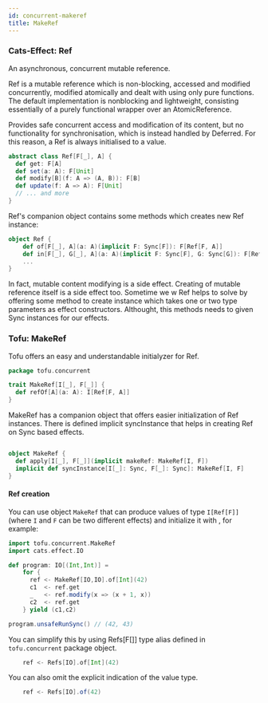 ```yaml
---
id: concurrent-makeref
title: MakeRef
---
```


### Cats-Effect: Ref

An asynchronous, concurrent mutable reference.

Ref is a mutable reference which is non-blocking, accessed and modified concurrently, modified atomically and dealt with using only pure functions. The default implementation is nonblocking and lightweight, consisting essentially of a purely functional wrapper over an AtomicReference.

Provides safe concurrent access and modification of its content, but no functionality for synchronisation, which is instead handled by Deferred.
For this reason, a Ref is always initialised to a value.

```scala mdoc
abstract class Ref[F[_], A] {
  def get: F[A]
  def set(a: A): F[Unit]
  def modify[B](f: A => (A, B)): F[B]
  def update(f: A => A): F[Unit]
  // ... and more
}
```

Ref's companion object contains some methods which creates new Ref instance:

```scala mdoc
object Ref {
    def of[F[_], A](a: A)(implicit F: Sync[F]): F[Ref[F, A]]
    def in[F[_], G[_], A](a: A)(implicit F: Sync[F], G: Sync[G]): F[Ref[G, A]]
    ...
}
```

In fact, mutable content modifying is a side effect. Creating of mutable reference itself is a side effect too. Sometime we w
Ref helps to solve by offering some method to create instance which takes one or two type parameters as effect constructors.
Althought, this methods needs to given Sync instances for our effects. 

### Tofu: MakeRef

Tofu offers an easy and understandable initialyzer for Ref.  

```scala mdoc
package tofu.concurrent

trait MakeRef[I[_], F[_]] {
  def refOf[A](a: A): I[Ref[F, A]]
}
```

MakeRef has a companion object that offers easier initialization of Ref instances.
There is defined implicit syncInstance that helps in creating Ref on Sync based effects.

```scala mdoc

object MakeRef {
  def apply[I[_], F[_]](implicit makeRef: MakeRef[I, F])
  implicit def syncInstance[I[_]: Sync, F[_]: Sync]: MakeRef[I, F]
}
```

#### Ref creation
You can use object `MakeRef` that can produce values of type `I[Ref[F]]` (where `I` and `F` can be two different effects) and initialize it with , 
for example:  

```scala mdoc
import tofu.concurrent.MakeRef
import cats.effect.IO

def program: IO[(Int,Int)] =
    for {
      ref <- MakeRef[IO,IO].of[Int](42)
      c1  <- ref.get
      _   <- ref.modify(x => (x + 1, x))
      c2  <- ref.get
    } yield (c1,c2)

program.unsafeRunSync() // (42, 43)
```

You can simplify this by using Refs[F[]] type alias defined in `tofu.concurrent` package object. 

```scala mdoc
    ref <- Refs[IO].of[Int](42)      
```

You can also omit the explicit indication of the value type.

```scala mdoc
    ref <- Refs[IO].of(42)
```